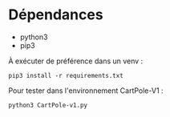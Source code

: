 Dépendances
===========
* python3
* pip3

À exécuter de préférence dans un venv :
```
pip3 install -r requirements.txt
```
Pour tester dans l'environnement CartPole-V1 :
```
python3 CartPole-v1.py
```
